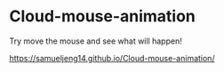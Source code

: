 # Cloud-mouse-animation

Try move the mouse and see what will happen!

https://samueljeng14.github.io/Cloud-mouse-animation/

